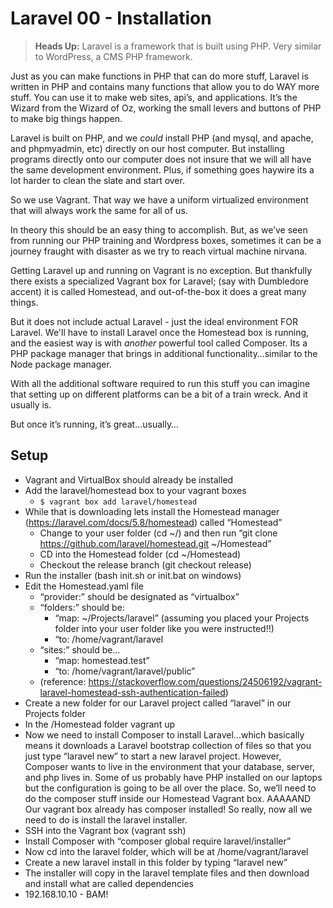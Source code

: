 # Laravel 00 - Installation #

> **Heads Up:** Laravel is a framework that is built using PHP. Very similar to WordPress, a CMS  PHP framework.

Just as you can make functions in PHP that can do more stuff, Laravel is written in PHP and contains many functions that allow you to do WAY more stuff. You can use it to make web sites, api’s, and applications. It’s the Wizard from the Wizard of Oz, working the small levers and buttons of PHP to make big things happen.

Laravel is built on PHP, and we *could* install PHP (and mysql, and apache, and phpmyadmin, etc) directly on our host computer. But installing programs directly onto our computer does not insure that we will all have the same development environment. Plus, if something goes haywire its a lot harder to clean the slate and start over.

So we use Vagrant. That way we have a uniform virtualized environment that will always work the same for all of us.

In theory this should be an easy thing to accomplish. But, as we’ve seen from running our PHP training and Wordpress boxes, sometimes it can be a journey fraught with disaster as we try to reach virtual machine nirvana.

Getting Laravel up and running on Vagrant is no exception. But thankfully there exists a specialized Vagrant box for Laravel; (say with Dumbledore accent) it is called Homestead, and out-of-the-box it does a great many things.

But it does not include actual Laravel - just the ideal environment FOR Laravel. We'll have to install Laravel once the Homestead box is running, and the easiest way is with *another* powerful tool called Composer. Its a PHP package manager that brings in additional functionality…similar to the Node package manager.

With all the additional software required to run this stuff you can imagine that setting up on different platforms can be a bit of a train wreck. And it usually is.

But once it’s running, it’s great…usually…

## Setup ##

- Vagrant and VirtualBox should already be installed
- Add the laravel/homestead box to your vagrant boxes
  - ```$ vagrant box add laravel/homestead```
- While that is downloading lets install the Homestead manager (https://laravel.com/docs/5.8/homestead) called “Homestead”
    - Change to your user folder (cd ~/) and then run “git clone https://github.com/laravel/homestead.git ~/Homestead”
    - CD into the Homestead folder (cd ~/Homestead)
    - Checkout the release branch (git checkout release)
- Run the installer (bash init.sh or init.bat on windows)
- Edit the Homestead.yaml file
    - “provider:” should be designated as “virtualbox”
    - “folders:” should be:
        - “map: ~/Projects/laravel” (assuming you placed your Projects folder into your user folder like you were instructed!!)
        - “to: /home/vagrant/laravel
    - “sites:” should be…
        - “map: homestead.test”
        - “to: /home/vagrant/laravel/public”
    - (reference: https://stackoverflow.com/questions/24506192/vagrant-laravel-homestead-ssh-authentication-failed)
- Create a new folder for our Laravel project called “laravel” in our Projects folder
- In the /Homestead folder vagrant up
- Now we need to install Composer to install Laravel…which basically means it downloads a Laravel bootstrap collection of files so that you just type “laravel new” to start a new laravel project. However, Composer wants to live in the environment that your database, server, and php lives in. Some of us probably have PHP installed on our laptops but the configuration is going to be all over the place. So, we’ll need to do the composer stuff inside our Homestead Vagrant box. AAAAAND Our vagrant box already has composer installed! So really, now all we need to do is install the laravel installer.
- SSH into the Vagrant box (vagrant ssh)
- Install Composer with “composer global require laravel/installer”
- Now cd into the laravel folder, which will be at /home/vagrant/laravel
- Create a new laravel install in this folder by typing “laravel new”
- The installer will copy in the laravel template files and then download and install what are called dependencies
- 192.168.10.10 - BAM!
